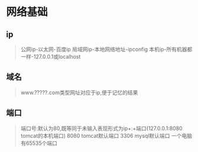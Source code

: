 # 网络基础
## ip
>公网ip-以太网-百度ip
局域网ip-本地网络地址-ipconfig
本机ip-所有机器都一样-127.0.0.1或localhost
## 域名
>www.?????.com类型网址对应于ip,便于记忆的结果
## 端口
>端口号:默认为80,既等同于未输入表现形式为ip+:+端口(127.0.0.1:8080 tomcat的本机端口)
8080 tomcat默认端口
    3306 mysql默认端口
一个电脑有65535个端口

